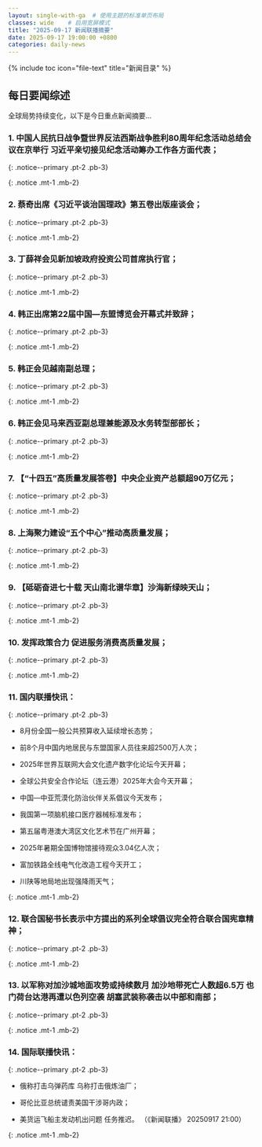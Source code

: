 ```yaml
---
layout: single-with-ga  # 使用主题的标准单页布局
classes: wide    # 启用宽屏模式
title: "2025-09-17 新闻联播摘要"
date: 2025-09-17 19:00:00 +0800
categories: daily-news
---
```


{% include toc icon="file-text" title="新闻目录" %}
   
## 每日要闻综述

全球局势持续变化，以下是今日重点新闻摘要...

### 1. 中国人民抗日战争暨世界反法西斯战争胜利80周年纪念活动总结会议在京举行 习近平亲切接见纪念活动筹办工作各方面代表； 

{: .notice--primary .pt-2 .pb-3}

{: .notice .mt-1 .mb-2}

### 2. 蔡奇出席《习近平谈治国理政》第五卷出版座谈会； 

{: .notice--primary .pt-2 .pb-3}

{: .notice .mt-1 .mb-2}

### 3. 丁薛祥会见新加坡政府投资公司首席执行官； 

{: .notice--primary .pt-2 .pb-3}

{: .notice .mt-1 .mb-2}

### 4. 韩正出席第22届中国—东盟博览会开幕式并致辞； 

{: .notice--primary .pt-2 .pb-3}

{: .notice .mt-1 .mb-2}

### 5. 韩正会见越南副总理； 

{: .notice--primary .pt-2 .pb-3}

{: .notice .mt-1 .mb-2}

### 6. 韩正会见马来西亚副总理兼能源及水务转型部部长； 

{: .notice--primary .pt-2 .pb-3}

{: .notice .mt-1 .mb-2}

### 7. 【“十四五”高质量发展答卷】中央企业资产总额超90万亿元； 

{: .notice--primary .pt-2 .pb-3}

{: .notice .mt-1 .mb-2}

### 8. 上海聚力建设“五个中心”推动高质量发展； 

{: .notice--primary .pt-2 .pb-3}

{: .notice .mt-1 .mb-2}

### 9. 【砥砺奋进七十载 天山南北谱华章】沙海新绿映天山； 

{: .notice--primary .pt-2 .pb-3}

{: .notice .mt-1 .mb-2}

### 10. 发挥政策合力 促进服务消费高质量发展； 

{: .notice--primary .pt-2 .pb-3}

{: .notice .mt-1 .mb-2}

### 11. 国内联播快讯： 

{: .notice--primary .pt-2 .pb-3}

- 8月份全国一般公共预算收入延续增长态势；

- 前8个月中国内地居民与东盟国家人员往来超2500万人次；

- 2025年世界互联网大会文化遗产数字化论坛今天开幕；

- 全球公共安全合作论坛（连云港）2025年大会今天开幕；

- 中国—中亚荒漠化防治伙伴关系倡议今天发布；

- 我国第一项脑机接口医疗器械标准发布；

- 第五届粤港澳大湾区文化艺术节在广州开幕；

- 2025年暑期全国博物馆接待观众3.04亿人次；

- 富加铁路全线电气化改造工程今天开工；

- 川陕等地局地出现强降雨天气；

{: .notice .mt-1 .mb-2}

### 12. 联合国秘书长表示中方提出的系列全球倡议完全符合联合国宪章精神； 

{: .notice--primary .pt-2 .pb-3}

{: .notice .mt-1 .mb-2}

### 13. 以军称对加沙城地面攻势或持续数月 加沙地带死亡人数超6.5万 也门荷台达港再遭以色列空袭 胡塞武装称袭击以中部和南部； 

{: .notice--primary .pt-2 .pb-3}

{: .notice .mt-1 .mb-2}

### 14. 国际联播快讯： 

{: .notice--primary .pt-2 .pb-3}

- 俄称打击乌弹药库 乌称打击俄炼油厂；

- 哥伦比亚总统谴责美国干涉哥内政；

- 美货运飞船主发动机出问题 任务推迟。 （《新闻联播》 20250917 21:00）

{: .notice .mt-1 .mb-2}